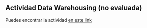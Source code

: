 ## Actividad Data Warehousing (no evaluada)

Puedes encontrar la actividad [en este link](https://www.notion.so/alanezz/Clase-03-Data-Warehousing-311480b6553c4075a8995dce26a7f617)
